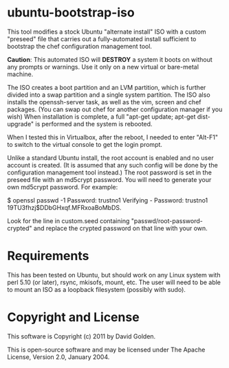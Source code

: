 # ubuntu-bootstrap-iso

This tool modifies a stock Ubuntu "alternate install" ISO with a custom
"preseed" file that carries out a fully-automated install sufficient to
bootstrap the chef configuration management tool.

**Caution**: This automated ISO will **DESTROY** a system it boots on
without any prompts or warnings.  Use it only on a new virtual or
bare-metal machine.

The ISO creates a boot partition and an LVM partition, which is further
divided into a swap partition and a single system partition.  The ISO also
installs the openssh-server task, as well as the vim, screen and chef
packages. (You can swap out chef for another configuration manager if you
wish)  When installation is complete, a full "apt-get update; apt-get
dist-upgrade" is performed and the system is rebooted.

When I tested this in Virtualbox, after the reboot, I needed to enter
"Alt-F1" to switch to the virtual console to get the login prompt.

Unlike a standard Ubuntu install, the root account is enabled and no user
account is created.  (It is assumed that any such config will be done by
the configuration management tool instead.)  The root password is set in
the preseed file with an md5crypt password.  You will need to generate your
own md5crypt password.  For example:

  $ openssl passwd -1
  Password: trustno1
  Verifying - Password: trustno1
  $1$9TU3fhzj$DDbGHxqf.MFRxoaBoMbDS.

Look for the line in custom.seed containing "passwd/root-password-crypted"
and replace the crypted password on that line with your own.

# Requirements

This has been tested on Ubuntu, but should work on any Linux system with
perl 5.10 (or later), rsync, mkisofs, mount, etc.  The user will need to be
able to mount an ISO as a loopback filesystem (possibly with sudo).

# Copyright and License

This software is Copyright (c) 2011 by David Golden.
 
This is open-source software and may be licensed under The Apache License,
Version 2.0, January 2004.
